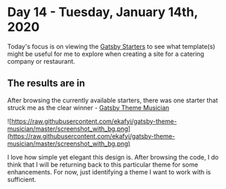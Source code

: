 # Day 14 - Tuesday, January 14th, 2020

Today's focus is on viewing the [Gatsby Starters](https://www.gatsbyjs.org/docs/starters/) to see what template(s) might be useful for me to explore when creating a site for a catering company or restaurant.

## The results are in

After browsing the currently available starters, there was one starter that struck me as the clear winner - [Gatsby Theme Musician](https://www.gatsbyjs.org/packages/gatsby-theme-musician/?=mus)

![https://raw.githubusercontent.com/ekafyi/gatsby-theme-musician/master/screenshot_with_bg.png](https://raw.githubusercontent.com/ekafyi/gatsby-theme-musician/master/screenshot_with_bg.png)

I love how simple yet elegant this design is. After browsing the code, I do think that I will be returning back to this particular theme for some enhancements. For now, just identifying a theme I want to work with is sufficient.
